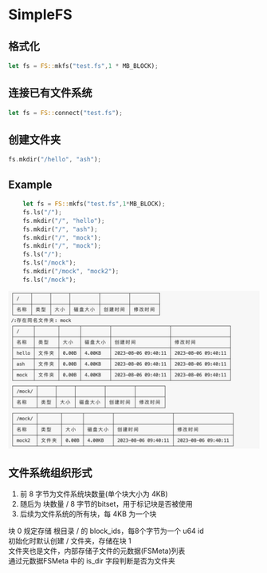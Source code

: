 # SimpleFS
## 格式化
```rust
let fs = FS::mkfs("test.fs",1 * MB_BLOCK);
```
## 连接已有文件系统
```rust
let fs = FS::connect("test.fs");
```

## 创建文件夹
```rust
fs.mkdir("/hello", "ash");
```

## Example
```rust
    let fs = FS::mkfs("test.fs",1*MB_BLOCK);
    fs.ls("/");
    fs.mkdir("/", "hello");
    fs.mkdir("/", "ash");
    fs.mkdir("/", "mock");
    fs.mkdir("/", "mock");
    fs.ls("/");
    fs.ls("/mock");
    fs.mkdir("/mock", "mock2");
    fs.ls("/mock");
```
![result](img/ls.png)

## 文件系统组织形式
1. 前 8 字节为文件系统块数量(单个块大小为 4KB)  
2. 随后为 块数量 / 8 字节的bitset，用于标记块是否被使用  
3. 后续为文件系统的所有块，每 4KB 为一个块  


块 0 规定存储 根目录 / 的 block_ids，每8个字节为一个 u64 id  
初始化时默认创建 / 文件夹，存储在块 1  
文件夹也是文件，内部存储子文件的元数据(FSMeta)列表  
通过元数据FSMeta 中的 is_dir 字段判断是否为文件夹
